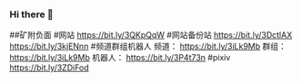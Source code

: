 ### Hi there 👋

<!--
**kuangfufumian/kuangfufumian** is a ✨ _special_ ✨ repository because its `README.md` (this file) appears on your GitHub profile.

Here are some ideas to get you started:

- 🔭 I’m currently working on ...
- 🌱 I’m currently learning ...
- 👯 I’m looking to collaborate on ...
- 🤔 I’m looking for help with ...
- 💬 Ask me about ...
- 📫 How to reach me: ...
- 😄 Pronouns: ...
- ⚡ Fun fact: ...
-->
##矿附负面
#网站
https://bit.ly/3QKpQqW
#网站备份站
https://bit.ly/3DctlAX
https://bit.ly/3kjENnn
#频道群组机器人
频道： https://bit.ly/3iLk9Mb
群组： https://bit.ly/3iLk9Mb
机器人： https://bit.ly/3P4t73n
#pixiv
https://bit.ly/3ZDiFod
